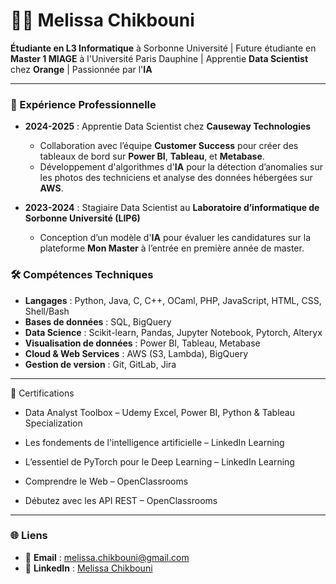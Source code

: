 # 👩‍💻 Melissa Chikbouni

**Étudiante en L3 Informatique** à Sorbonne Université | Future étudiante en **Master 1 MIAGE** à l'Université Paris Dauphine | Apprentie **Data Scientist** chez **Orange** | Passionnée par l'**IA**

---

### 💼 Expérience Professionnelle

- **2024-2025** : Apprentie Data Scientist chez **Causeway Technologies**
  - Collaboration avec l’équipe **Customer Success** pour créer des tableaux de bord sur **Power BI**, **Tableau**, et **Metabase**.
  - Développement d'algorithmes d'**IA** pour la détection d’anomalies sur les photos des techniciens et analyse des données hébergées sur **AWS**.
  
- **2023-2024** : Stagiaire Data Scientist au **Laboratoire d’informatique de Sorbonne Université (LIP6)**
  - Conception d’un modèle d'**IA** pour évaluer les candidatures sur la plateforme **Mon Master** à l’entrée en première année de master.

### 🛠️ Compétences Techniques

- **Langages** : Python, Java, C, C++, OCaml, PHP, JavaScript, HTML, CSS, Shell/Bash
- **Bases de données** : SQL, BigQuery
- **Data Science** : Scikit-learn, Pandas, Jupyter Notebook, Pytorch, Alteryx
- **Visualisation de données** : Power BI, Tableau, Metabase
- **Cloud & Web Services** : AWS (S3, Lambda), BigQuery
- **Gestion de version** : Git, GitLab, Jira

---
📜 Certifications
- Data Analyst Toolbox – Udemy
Excel, Power BI, Python & Tableau Specialization

- Les fondements de l'intelligence artificielle – LinkedIn Learning

- L’essentiel de PyTorch pour le Deep Learning – LinkedIn Learning

- Comprendre le Web – OpenClassrooms

- Débutez avec les API REST – OpenClassrooms
 
---


### 🌐 Liens

- 📧 **Email** : melissa.chikbouni@gmail.com
- 🔗 **LinkedIn** : [Melissa Chikbouni](https://www.linkedin.com/in/melissachikbouni)
